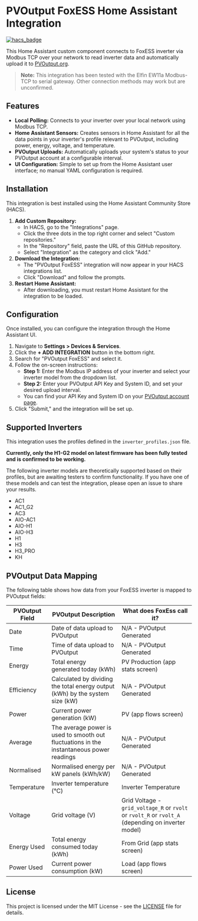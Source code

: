 # PVOutput FoxESS Home Assistant Integration

[![hacs_badge](https://img.shields.io/badge/HACS-Custom-orange.svg)](https://github.com/hacs/integration)

This Home Assistant custom component connects to FoxESS inverter via Modbus TCP over your network to read inverter data and automatically upload it to [PVOutput.org](https://pvoutput.org).

> **Note:** This integration has been tested with the Elfin EW11a Modbus-TCP to serial gateway. Other connection methods may work but are unconfirmed.


## Features

*   **Local Polling:** Connects to your inverter over your local network using Modbus TCP.
*   **Home Assistant Sensors:** Creates sensors in Home Assistant for all the data points in your inverter's profile relevant to PVOutput, including power, energy, voltage, and temperature.
*   **PVOutput Uploads:** Automatically uploads your system's status to your PVOutput account at a configurable interval.
*   **UI Configuration:** Simple to set up from the Home Assistant user interface; no manual YAML configuration is required.

## Installation

This integration is best installed using the Home Assistant Community Store (HACS).

1.  **Add Custom Repository:**
    *   In HACS, go to the "Integrations" page.
    *   Click the three dots in the top right corner and select "Custom repositories."
    *   In the "Repository" field, paste the URL of this GitHub repository.
    *   Select "Integration" as the category and click "Add."
2.  **Download the Integration:**
    *   The "PVOutput FoxESS" integration will now appear in your HACS integrations list.
    *   Click "Download" and follow the prompts.
3.  **Restart Home Assistant:**
    *   After downloading, you must restart Home Assistant for the integration to be loaded.

## Configuration

Once installed, you can configure the integration through the Home Assistant UI.

1.  Navigate to **Settings > Devices & Services**.
2.  Click the **+ ADD INTEGRATION** button in the bottom right.
3.  Search for "PVOutput FoxESS" and select it.
4.  Follow the on-screen instructions:
    *   **Step 1:** Enter the Modbus IP address of your inverter and select your inverter model from the dropdown list.
    *   **Step 2:** Enter your PVOutput API Key and System ID, and set your desired upload interval.
    *   You can find your API Key and System ID on your [PVOutput account page](https://pvoutput.org/account.jsp).
5.  Click "Submit," and the integration will be set up.

## Supported Inverters

This integration uses the profiles defined in the `inverter_profiles.json` file. 

**Currently, only the H1-G2 model on latest firmware has been fully tested and is confirmed to be working.**

The following inverter models are theoretically supported based on their profiles, but are awaiting testers to confirm functionality. If you have one of these models and can test the integration, please open an issue to share your results.

*   AC1
*   AC1_G2
*   AC3
*   AIO-AC1
*   AIO-H1
*   AIO-H3
*   H1
*   H3
*   H3_PRO
*   KH

## PVOutput Data Mapping

The following table shows how data from your FoxESS inverter is mapped to PVOutput fields:

| PVOutput Field | PVOutput Description | What does FoxEss call it? |
|----------------|-------------|---------------|
| Date | Date of data upload to PVOutput | N/A - PVOutput Generated |
| Time | Time of data upload to PVOutput | N/A - PVOutput Generated |
| Energy | Total energy generated today (kWh) | PV Production (app stats screen) |
| Efficiency | Calculated by dividing the total energy output (kWh) by the system size (kW) | N/A - PVOutput Generated |
| Power | Current power generation (kW) | PV (app flows screen) |
| Average |  The average power is used to smooth out fluctuations in the instantaneous power readings | N/A - PVOutput Generated |
| Normalised |  Normalised energy per kW panels (kWh/kW) | N/A - PVOutput Generated |
| Temperature | Inverter temperature (°C) | Inverter Temperature |
| Voltage | Grid voltage (V) | Grid Voltage - `grid_voltage_R` or `rvolt` or `rvolt_R` or `rvolt_A` (depending on inverter model) |
| Energy Used | Total energy consumed today (kWh) | From Grid (app stats screen) |
| Power Used | Current power consumption (kW) | Load (app flows screen) |

## License

This project is licensed under the MIT License - see the [LICENSE](LICENSE) file for details. 
